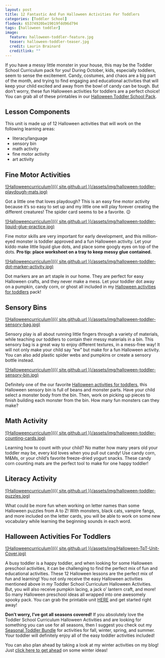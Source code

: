```yaml
---
layout: post
title: 12 Fantastic And Fun Halloween Activities For Toddlers
categories: [Toddler School]
flodesk: 65374920be19019fdd96d794
tags: [halloween toddler]
image:
  feature: halloween-toddler-feature.jpg
  teaser: halloween-toddler-teaser.jpg
  credit: Laurin Brainard
  creditlink: ""
---
```

If you have a messy little monster in your house, this may be the Toddler School Curriculum pack for you! During October, kids, especially toddlers, seem to sense the excitement. Candy, costumes, and chaos are a big part of the month, and trying to find engaging and educational activities that will keep your child excited and away from the bowl of candy can be tough. But don’t worry, these fun Halloween activities for toddlers are a perfect choice! You can grab all of these printables in our [Halloween Toddler School Pack](https://www.teacherspayteachers.com/Product/-50-off-48-Hrs-Halloween-Toddler-Lesson-Plans-Fall-Preschool-Activities-8619780?utm_source=PB%20Blog&utm_campaign=Halloween%20Toddler%20School%20Unit).

## Lesson Components 
This unit is made up of 12  Halloween activities that will work on the following learning areas:
- literacy/language 
- sensory bin 
- math activity
- fine motor activity 
- art activity 

## Fine Motor Activities 

[![Halloweencurriculum]({{ site.github.url }}/assets/img/halloween-toddler-playdough-mats.jpg)](https://www.teacherspayteachers.com/Product/-50-off-48-Hrs-Halloween-Toddler-Lesson-Plans-Fall-Preschool-Activities-8619780?utm_source=PB%20Blog&utm_campaign=Halloween%20Toddler%20School%20Unit)

Got a little one that loves playdough? This is an easy fine motor activity because it’s so easy to set up and my little one will play forever creating the different creatures! The spider card seems to be a favorite. 😉

[![Halloweencurriculum]({{ site.github.url }}/assets/img/halloween-toddler-liquid-glue-practice.jpg)](https://www.teacherspayteachers.com/Product/-50-off-48-Hrs-Halloween-Toddler-Lesson-Plans-Fall-Preschool-Activities-8619780?utm_source=PB%20Blog&utm_campaign=Halloween%20Toddler%20School%20Unit)

Fine motor skills are very important for early development, and this million-eyed monster is toddler approved and a fun Halloween activity. Let your kiddo make little liquid glue dots, and place some googly eyes on top of the dots. **Pro tip: place worksheet on a tray to keep messy glue contained.** 

[![Halloweencurriculum]({{ site.github.url }}/assets/img/halloween-toddler-dot-marker-activity.jpg)](https://www.teacherspayteachers.com/Product/-50-off-48-Hrs-Halloween-Toddler-Lesson-Plans-Fall-Preschool-Activities-8619780?utm_source=PB%20Blog&utm_campaign=Halloween%20Toddler%20School%20Unit)

Dot markers are an art staple in our home. They are perfect for easy Halloween crafts, and they never make a mess. Let your toddler dot away on a pumpkin, candy corn, or ghost all included in my [Halloween activities for toddlers](https://www.teacherspayteachers.com/Product/-50-off-48-Hrs-Halloween-Toddler-Lesson-Plans-Fall-Preschool-Activities-8619780?utm_source=PB%20Blog&utm_campaign=Halloween%20Toddler%20School%20Unit) pack!

## Sensory Bins 

[![Halloweencurriculum]({{ site.github.url }}/assets/img/halloween-toddler-sensory-bag.jpg)](https://www.teacherspayteachers.com/Product/-50-off-48-Hrs-Halloween-Toddler-Lesson-Plans-Fall-Preschool-Activities-8619780?utm_source=PB%20Blog&utm_campaign=Halloween%20Toddler%20School%20Unit)

Sensory play is all about running little fingers through a variety of materials, while teaching our toddlers to contain their messy materials in a bin. This sensory bag is a great way to enjoy different textures, in a mess-free way! It will not only make your child say “ew” but make for a fun Halloween activity.  You can also add plastic spider webs and pumpkins or create a sensory bottle instead. 

[![Halloweencurriculum]({{ site.github.url }}/assets/img/halloween-toddler-sensory-bin.jpg)](https://www.teacherspayteachers.com/Product/-50-off-48-Hrs-Halloween-Toddler-Lesson-Plans-Fall-Preschool-Activities-8619780?utm_source=PB%20Blog&utm_campaign=Halloween%20Toddler%20School%20Unit)

Definitely one of the our favorite [Halloween activities for toddlers](https://www.teacherspayteachers.com/Product/-50-off-48-Hrs-Halloween-Toddler-Lesson-Plans-Fall-Preschool-Activities-8619780?utm_source=PB%20Blog&utm_campaign=Halloween%20Toddler%20School%20Unit), this Halloween sensory bin is full of beans and monster parts. Have your child select a monster body from the bin. Then, work on picking up pieces to finish building each monster from the bin. How many fun monsters can they make? 

## Math Activity 

[![Halloweencurriculum]({{ site.github.url }}/assets/img/halloween-toddler-counting-cards.jpg)](https://www.teacherspayteachers.com/Product/-50-off-48-Hrs-Halloween-Toddler-Lesson-Plans-Fall-Preschool-Activities-8619780?utm_source=PB%20Blog&utm_campaign=Halloween%20Toddler%20School%20Unit)

Learning how to count with your child? No matter how many years old your toddler may be, every kid loves when you pull out candy! Use candy corn, M&Ms, or your child’s favorite freeze-dried yogurt snacks. These candy corn counting mats are the perfect tool to make for one happy toddler! 

## Literacy Activity

[![Halloweencurriculum]({{ site.github.url }}/assets/img/halloween-toddler-puzzles.jpg)](https://www.teacherspayteachers.com/Product/-50-off-48-Hrs-Halloween-Toddler-Lesson-Plans-Fall-Preschool-Activities-8619780?utm_source=PB%20Blog&utm_campaign=Halloween%20Toddler%20School%20Unit)

What could be more fun when working on letter names than some Halloween puzzles from A to Z! With monsters, black cats, vampire fangs, and more included on the letter cards, you will be able to work on some new vocabulary while learning the beginning sounds in each word.

## Halloween Activities For Toddlers

[![Halloweencurriculum]({{ site.github.url }}/assets/img/Halloween-TpT-Unit-Cover.jpg)](https://www.teacherspayteachers.com/Product/-50-off-48-Hrs-Halloween-Toddler-Lesson-Plans-Fall-Preschool-Activities-8619780?utm_source=PB%20Blog&utm_campaign=Halloween%20Toddler%20School%20Unit)

A busy toddler is a happy toddler, and when looking for some Halloween preschool activities, it can be challenging to find the perfect mix of fun and educational activities. These 12 Halloween lessons are the perfect mix of fun and learning! You not only receive the easy Halloween activities mentioned above in my Toddler School Curriculum Halloween Activities. But, you will also receive pumpkin lacing, a jack o’ lantern craft, and more! So many Halloween preschool ideas all wrapped into one awesomely spooky pack. You can grab the printable unit [HERE](https://www.teacherspayteachers.com/Product/-50-off-48-Hrs-Halloween-Toddler-Lesson-Plans-Fall-Preschool-Activities-8619780?utm_source=PB%20Blog&utm_campaign=Halloween%20Toddler%20School%20Unit) and get started right away!

**Don’t worry, I’ve got all seasons covered!** If you absolutely love the Toddler School Curriculum Halloween Activities and are looking for something you can use for all seasons, then I suggest you check out my [Seasonal Toddler Bundle](https://www.teacherspayteachers.com/Product/Seasonal-Toddler-Activities-Lesson-Plans-Preschool-Curriculum-7642528?utm_source=PB%20Blog&utm_campaign=Seasonal%20Toddler%20Bundle%20Upsell) for activities for fall, winter, spring, and summer. Your toddler will definitely enjoy all of the easy toddler activities included! 

You can also plan ahead by taking a look at my winter activities on my blog! Just [click here to get ahead](https://theprimarybrain.com/toddler%20school/2022/01/19/Winter-Themed-Toddler-Activities/) on some winter ideas! 